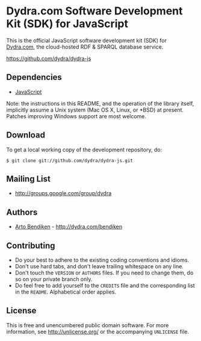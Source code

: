 Dydra.com Software Development Kit (SDK) for JavaScript
=======================================================

This is the official JavaScript software development kit (SDK) for
[Dydra.com][], the cloud-hosted RDF & SPARQL database service.

<https://github.com/dydra/dydra-js>

Dependencies
------------

* [JavaScript](http://en.wikipedia.org/wiki/JavaScript)

Note: the instructions in this README, and the operation of the library
itself, implicitly assume a Unix system (Mac OS X, Linux, or *BSD) at
present. Patches improving Windows support are most welcome.

Download
--------

To get a local working copy of the development repository, do:

    $ git clone git://github.com/dydra/dydra-js.git

Mailing List
------------

* <http://groups.google.com/group/dydra>

Authors
-------

* [Arto Bendiken](https://github.com/bendiken) - <http://dydra.com/bendiken>

Contributing
------------

* Do your best to adhere to the existing coding conventions and idioms.
* Don't use hard tabs, and don't leave trailing whitespace on any line.
* Don't touch the `VERSION` or `AUTHORS` files. If you need to change them,
  do so on your private branch only.
* Do feel free to add yourself to the `CREDITS` file and the corresponding
  list in the `README`. Alphabetical order applies.

License
-------

This is free and unencumbered public domain software. For more information,
see <http://unlicense.org/> or the accompanying `UNLICENSE` file.

[JavaScript]: http://en.wikipedia.org/wiki/JavaScript
[NPM]:        http://npmjs.org/
[Seed.js]:    http://seedjs.org/
[RDF]:        http://www.w3.org/RDF/
[PDD]:        http://unlicense.org/#unlicensing-contributions
[Dydra.com]:  http://dydra.com/
